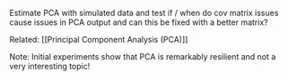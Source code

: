 Estimate PCA with simulated data and test if / when do cov matrix issues cause issues in PCA output and can this be fixed with a better matrix?

Related: [[Principal Component Analysis (PCA)]] 

Note: Initial experiments show that PCA is remarkably resilient and not a very interesting topic!